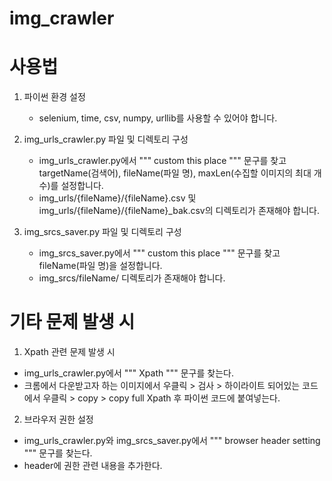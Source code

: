# img_crawler

# 사용법

1. 파이썬 환경 설정

   - selenium, time, csv, numpy, urllib를 사용할 수 있어야 합니다.

2. img_urls_crawler.py 파일 및 디렉토리 구성

   - img_urls_crawler.py에서 """ custom this place """ 문구를 찾고 targetName(검색어), fileName(파일 명), maxLen(수집할 이미지의 최대 개수)를 설정합니다.
   - img_urls/{fileName}/{fileName}.csv 및 img_urls/{fileName}/{fileName}\_bak.csv의 디렉토리가 존재해야 합니다.

3. img_srcs_saver.py 파일 및 디렉토리 구성

   - img_srcs_saver.py에서 """ custom this place """ 문구를 찾고 fileName(파일 명)을 설정합니다.
   - img_srcs/fileName/ 디렉토리가 존재해야 합니다.

# 기타 문제 발생 시

1.  Xpath 관련 문제 발생 시

- img_urls_crawler.py에서 """ Xpath """ 문구를 찾는다.
- 크롬에서 다운받고자 하는 이미지에서 우클릭 > 검사 > 하이라이트 되어있는 코드에서 우클릭 > copy > copy full Xpath 후 파이썬 코드에 붙여넣는다.

2.  브라우저 권한 설정

- img_urls_crawler.py와 img_srcs_saver.py에서 """ browser header setting """ 문구를 찾는다.
- header에 권한 관련 내용을 추가한다.
